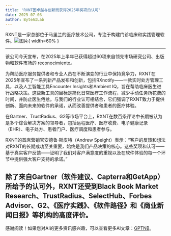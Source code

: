 ```yaml
---
title: 'RXNT因卓越与创新而获得2025年奖项的认可'
date: 2025-07-03
author: ByteAILab
---
```


RXNT是一家总部位于马里兰的医疗技术公司，专注于构建门诊临床和实践管理软件。![图片](https://ai-techpark.com/wp-content/uploads/RXNT-Recognized.jpg){ width=60% }

---
该公司今天宣布，在2025年上半年已获得超过60项来自领先市场研究公司、出版物和软件市场的 reconocimiento。

为帮助医疗服务提供者和专业人员在不断演变的行业中保持竞争力，RXNT在2025年宣布了一系列新产品发布和创新，包括RXnotify——一款实时处方管理工具，以及人工智能工具Encounter Insights和Ambient IQ，旨在帮助临床医生进行战略决策。这些新工具的目标是简化日常医疗工作流程，减少手动任务所花费的时间，并防止医生倦怠。与我们的行业认可相结合，它们强调了RXNT致力于提供创新、面向未来的软件的承诺，从而改善提供者和患者的医疗体验。

在Gartner、TrustRadius、G2等市场平台上，RXNT在数百条评论中长期被认为是多个综合解决方案的领导者，包括远程医疗、医疗收费、电子健康记录（EHR）、电子处方、患者门户、医疗调度和患者参与。

RXNT的首席营销官安德鲁·斯皮特（Andrew Speight）表示：“客户的反馈和想法对RXNT的长期成功至关重要，始终是我们产品决策的核心。这些奖项和认可——基于真实客户反馈——证明了我们对客户满意度的重视以及在软件体验的每一个环节中提供强大客户支持的承诺。”

除了来自Gartner（软件建议、Capterra和GetApp）所给予的认可外，RXNT还受到Black Book Market Research、TrustRadius、SelectHub、Forbes Advisor、G2、《医疗实践》、《软件路径》和《商业新闻日报》等机构的高度评价。
---
感谢阅读！如果您对AI的更多资讯感兴趣，可以查看更多AI文章：[GPTNB](https://gptnb.com)。